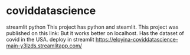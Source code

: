 # coviddatascience
streamlit python 
This project has python and steamlit.
This project was published on this link:
But it works better on localhost.
Has the dataset of covid in the USA.
deploy in streamlit https://eloyina-coviddatascience-main-y3lzds.streamlitapp.com/
